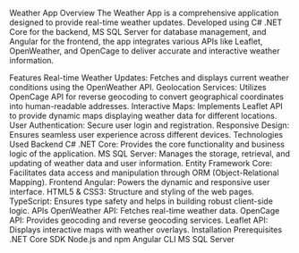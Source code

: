 Weather App
Overview
The Weather App is a comprehensive application designed to provide real-time weather updates. Developed using C# .NET Core for the backend, MS SQL Server for database management, and Angular for the frontend, the app integrates various APIs like Leaflet, OpenWeather, and OpenCage to deliver accurate and interactive weather information.

Features
Real-time Weather Updates: Fetches and displays current weather conditions using the OpenWeather API.
Geolocation Services: Utilizes OpenCage API for reverse geocoding to convert geographical coordinates into human-readable addresses.
Interactive Maps: Implements Leaflet API to provide dynamic maps displaying weather data for different locations.
User Authentication: Secure user login and registration.
Responsive Design: Ensures seamless user experience across different devices.
Technologies Used
Backend
C# .NET Core: Provides the core functionality and business logic of the application.
MS SQL Server: Manages the storage, retrieval, and updating of weather data and user information.
Entity Framework Core: Facilitates data access and manipulation through ORM (Object-Relational Mapping).
Frontend
Angular: Powers the dynamic and responsive user interface.
HTML5 & CSS3: Structure and styling of the web pages.
TypeScript: Ensures type safety and helps in building robust client-side logic.
APIs
OpenWeather API: Fetches real-time weather data.
OpenCage API: Provides geocoding and reverse geocoding services.
Leaflet API: Displays interactive maps with weather overlays.
Installation
Prerequisites
.NET Core SDK
Node.js and npm
Angular CLI
MS SQL Server
